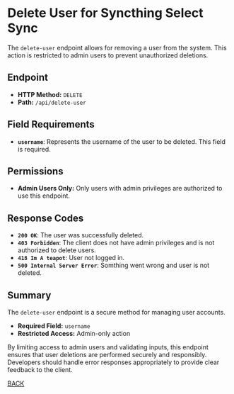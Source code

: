 # Delete User for Syncthing Select Sync

The `delete-user` endpoint allows for removing a user from the system. This action is restricted to admin users to prevent unauthorized deletions.

## Endpoint

- **HTTP Method:** `DELETE`
- **Path:** `/api/delete-user`

## Field Requirements

- **`username`**: Represents the username of the user to be deleted. This field is required.

## Permissions

- **Admin Users Only:** Only users with admin privileges are authorized to use this endpoint.

## Response Codes

- **`200 OK`**: The user was successfully deleted.
- **`403 Forbidden`**: The client does not have admin privileges and is not authorized to delete users.
- **`418 Im A teapot`**: User not logged in.
- **`500 Internal Server Error`**: Somthing went wrong and user is not deleted.

## Summary

The `delete-user` endpoint is a secure method for managing user accounts. 

- **Required Field:** `username`
- **Restricted Access:** Admin-only action

By limiting access to admin users and validating inputs, this endpoint ensures that user deletions are performed securely and responsibly. Developers should handle error responses appropriately to provide clear feedback to the client.

[BACK](main-docs.md)
